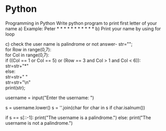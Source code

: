 # Python
Programming in Python
Write python program to print first letter of your name 
a) Example: Peter
               *      *
               *             *
               *              *
               *      *
               *
               *
               *
b) Print your name by using for loop

c) check the user name is palindrome or not
answer-
str="";    
for Row in range(0,7):    
    for Col in range(0,7):     
        if ((Col == 1 or Col == 5) or (Row == 3 and Col > 1 and Col < 6)):  
            str=str+"*"    
        else:      
            str=str+" "    
    str=str+"\n"    
print(str);  

username = input("Enter the username: ")

s = username.lower() 
s = ''.join(char for char in s if char.isalnum())

if s == s[::-1]:
    print("The username is a palindrome.")
else:
    print("The username is not a palindrome.")
